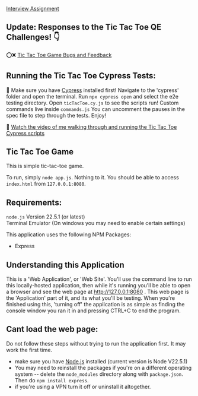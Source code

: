 [Interview Assignment](https://docs.google.com/document/d/1KZNv3CxQHjMTb8ibQh37pQSNKuTPAP_GPyGonMYPL0Y/edit)

## Update: Responses to the Tic Tac Toe QE Challenges! 👇
⭕️❌ [Tic Tac Toe Game Bugs and Feedback](https://docs.google.com/document/d/17ejbWjdwtK1PYlqY0tus-jIXf5OqRnQ15_Pq-F6Y5_0/edit?usp=sharing)

## Running the Tic Tac Toe Cypress Tests:
🤖 Make sure you have [Cypress](https://docs.cypress.io/guides/getting-started/installing-cypress) installed first!
Navigate to the 'cypress' folder and open the terminal. Run `npx cypress open` and select the e2e testing directory.
Open `ticTacToe.cy.js` to see the scripts run! Custom commands live inside `commands.js` You can uncomment the pauses in the spec file to step through the tests. Enjoy!

🎥 [Watch the video of me walking through and running the Tic Tac Toe Cypress scripts](https://www.youtube.com/watch?v=4xE8F20vRFw&ab_channel=MyDadisDraculaComics)

## Tic Tac Toe Game
This is simple tic-tac-toe game.

To run, simply `node app.js`.  Nothing to it.  You should be able to access `index.html` from `127.0.0.1:8080`.

## Requirements:
`node.js` Version 22.5.1 (or latest)  
Terminal Emulator (On windows you may need to enable certain settings)

This application uses the following NPM Packages:
-  Express

## Understanding this Application
This is a 'Web Application', or 'Web Site'.  You'll use the command line to run this locally-hosted application, then while it's running you'll be able to open a browser and see the web page at http://127.0.0.1:8080 .  This web page is the 'Application' part of it, and its what you'll be testing.  When you're finished using this, 'turning off' the application is as simple as finding the console window you ran it in and pressing CTRL+C to end the program.

## Cant load the web page:
Do not follow these steps without trying to run the application first.  It may work the first time.
-  make sure you have [Node.js](https://nodejs.org/en) installed (current version is Node V22.5.1)
-  You may need to reinstall the packages if you're on a different operating system -- delete the `node_modules` directory along with `package.json`.  Then do `npm install express`.
-  if you're using a VPN turn it off or uninstall it altogether.

